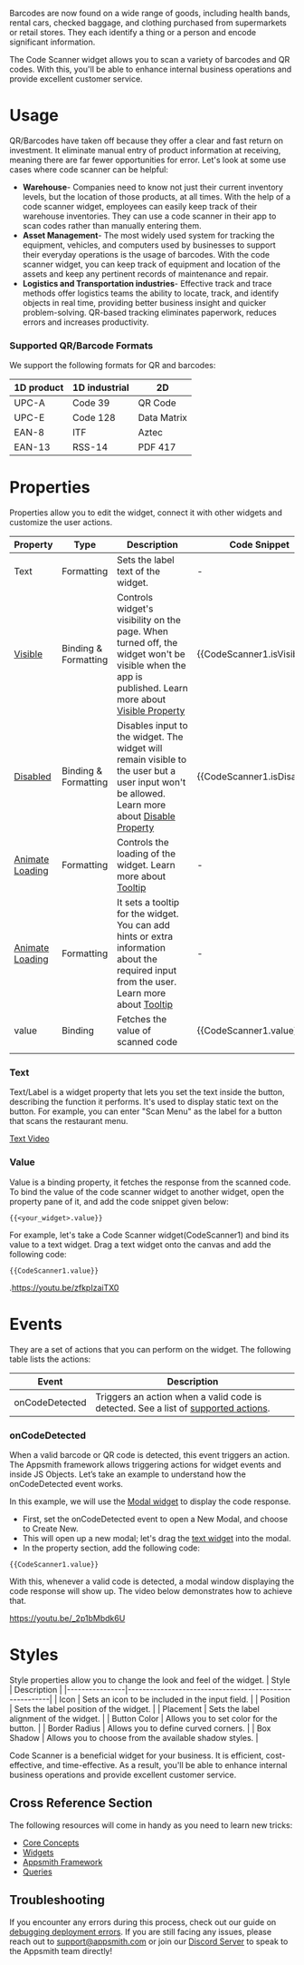 
Barcodes are now found on a wide range of goods, including health bands, rental cars, checked baggage, and clothing purchased from supermarkets or retail stores. They each identify a thing or a person and encode significant information.

The Code Scanner widget allows you to scan a variety of barcodes and QR codes. With this, you'll be able to enhance internal business operations and provide excellent customer service.



# Usage

QR/Barcodes have taken off because they offer a clear and fast return on investment. It eliminate manual entry of product information at receiving, meaning there are far fewer opportunities for error. Let's look at some use cases where code scanner can be helpful:

* **Warehouse**- Companies need to know not just their current inventory levels, but the location of those products, at all times. With the help of a code scanner widget, employees can easily keep track of their warehouse inventories. They can use a code scanner in their app to scan codes rather than manually entering them. 
* **Asset Management**- The most widely used system for tracking the equipment, vehicles, and computers used by businesses to support their everyday operations is the usage of barcodes. With the code scanner widget, you can keep track of equipment and location of the assets and keep any pertinent records of maintenance and repair.
* **Logistics and Transportation industries**- Effective track and trace methods offer logistics teams the ability to locate, track, and identify objects in real time, providing better business insight and quicker problem-solving. QR-based tracking eliminates paperwork, reduces errors and increases productivity.

### Supported QR/Barcode Formats

We support the following formats for QR and barcodes:

| 1D product | 1D industrial | 2D          | 
|------------|---------------|-------------|
| UPC-A      | Code 39       | QR Code     |  
| UPC-E      | Code 128      | Data Matrix |  
| EAN-8      | ITF           | Aztec       |   
| EAN-13     | RSS-14        | PDF 417     |   


# Properties

Properties allow you to edit the widget, connect it with other widgets and customize the user actions.

| Property        | Type                 | Description                                                                                                         | Code Snippet                |
|-----------------|----------------------|---------------------------------------------------------------------------------------------------------------------|-----------------------------|
| Text            | Formatting           | Sets the label text of the widget.                                                                                  | -                           |
| [Visible](https://docs.appsmith.com/reference/widgets)          | Binding & Formatting | Controls widget's visibility on the page. When turned off, the widget won't be visible when the app is published. Learn more about [Visible Property](https://docs.appsmith.com/reference/widgets)   | {{CodeScanner1.isVisible}}  |
| [Disabled](https://docs.appsmith.com/reference/widgets)         | Binding & Formatting | Disables input to the widget. The widget will remain visible to the user but a user input won't be allowed. Learn more about [Disable Property](https://docs.appsmith.com/reference/widgets)      | {{CodeScanner1.isDisabled}} |
| [Animate Loading](https://docs.appsmith.com/reference/widgets)  | Formatting           | Controls the loading of the widget. Learn more about [Tooltip](https://docs.appsmith.com/reference/widgets)                                                                                 | -                           |
| [Animate Loading](https://docs.appsmith.com/reference/widgets)           | Formatting           | It sets a tooltip for the widget. You can add hints or extra information about the required input from the user. Learn more about [Tooltip](https://docs.appsmith.com/reference/widgets)    | -                           |
| value           | Binding              | Fetches the value of scanned code                                                                                   | {{CodeScanner1.value}}      |
|                 |                      |                                                                                                                     |                             |



### Text

Text/Label is a widget property that lets you set the text inside the button, describing the function it performs. It's used to display static text on the button. For example, you can enter "Scan Menu" as the label for a button that scans the restaurant menu.

[Text Video](https://youtu.be/o80-IKcXAVQ)


### Value

Value is a binding property, it fetches the response from the scanned code. To bind the value of the code scanner widget to another widget, open the property pane of it, and add the code snippet given below:

```
{{<your_widget>.value}}
```


For example, let's take a Code Scanner widget(CodeScanner1) and bind its value to a text widget. Drag a text widget onto the canvas and add the following code:

```
{{CodeScanner1.value}}
```

.https://youtu.be/zfkpIzaiTX0


# Events

They are a set of actions that you can perform on the widget. The following table lists the actions:

| Event          |  Description                                     |                                            
|----------------|--------------------------------------------------|
| onCodeDetected | Triggers an action when a valid code is detected. See a list of [supported actions](https://docs.appsmith.com/reference/appsmith-framework/widget-actions).|

### onCodeDetected 

When a valid barcode or QR code is detected, this event triggers an action. 
The Appsmith framework allows triggering actions for widget events and inside JS Objects. Let’s take an example to understand how the onCodeDetected event works.

  
In this example, we will use the [Modal widget](https://docs.appsmith.com/reference/widgets/modal) to display the code response.

* First, set the onCodeDetected event to open a New Modal, and choose to Create New.
* This will open up a new modal; let's drag the [text widget](https://docs.appsmith.com/reference/widgets/text) into the modal.
* In the property section, add the following code:
  
```
{{CodeScanner1.value}}
```

With this, whenever a valid code is detected, a modal window displaying the code response will show up. The video below demonstrates how to achieve that.
  
https://youtu.be/_2p1bMbdk6U


# Styles
  Style properties allow you to change the look and feel of the widget. 
  | Style          | Description                                            |
|----------------|--------------------------------------------------------|
| Icon           | Sets an icon to be included in the input field.        |
| Position       | Sets the label position of the widget.                 |
| Placement      | Sets the label alignment of the widget.                |
| Button Color   | Allows you to set color for the button.                |
|  Border Radius | Allows you to define curved corners.                   |
| Box Shadow     | Allows you to choose from the available shadow styles. |

Code Scanner is a beneficial widget for your business. It is efficient, cost-effective, and time-effective.
As a result, you'll be able to enhance internal business operations and provide excellent customer service.
  
## Cross Reference Section
 The following resources will come in handy as you need to learn new tricks:
* [Core Concepts](https://docs.appsmith.com/core-concepts/connecting-to-data-sources)
* [Widgets](https://docs.appsmith.com/reference/widgets)
* [Appsmith Framework](https://docs.appsmith.com/reference/appsmith-framework)
* [Queries](https://docs.appsmith.com/core-concepts/data-access-and-binding/querying-a-database)
 
 ## Troubleshooting
If you encounter any errors during this process, check out our guide on [debugging deployment errors](https://docs.appsmith.com/help-and-support/troubleshooting-guide/deployment-errors). If you are still facing any issues, please reach out to support@appsmith.com or join our [Discord Server](https://discord.com/invite/rBTTVJp) to speak to the Appsmith team directly!


